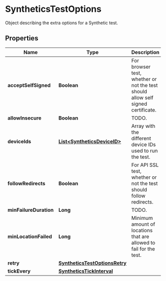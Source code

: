 

# SyntheticsTestOptions

Object describing the extra options for a Synthetic test.
## Properties

Name | Type | Description | Notes
------------ | ------------- | ------------- | -------------
**acceptSelfSigned** | **Boolean** | For browser test, whether or not the test should allow self signed certificate. |  [optional]
**allowInsecure** | **Boolean** | TODO. |  [optional]
**deviceIds** | [**List&lt;SyntheticsDeviceID&gt;**](SyntheticsDeviceID.md) | Array with the different device IDs used to run the test. |  [optional]
**followRedirects** | **Boolean** | For API SSL test, whether or not the test should follow redirects. |  [optional]
**minFailureDuration** | **Long** | TODO. |  [optional]
**minLocationFailed** | **Long** | Minimum amount of locations that are allowed to fail for the test. |  [optional]
**retry** | [**SyntheticsTestOptionsRetry**](SyntheticsTestOptionsRetry.md) |  |  [optional]
**tickEvery** | [**SyntheticsTickInterval**](SyntheticsTickInterval.md) |  |  [optional]



